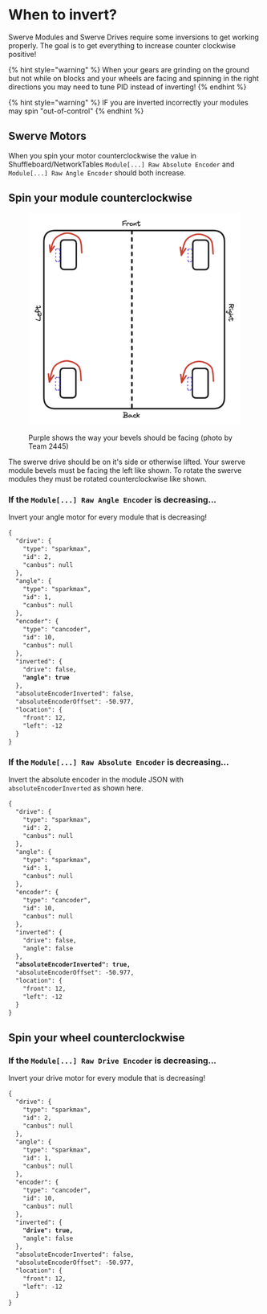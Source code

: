 # When to invert?

Swerve Modules and Swerve Drives require some inversions to get working properly. The goal is to get everything to increase counter clockwise positive!

{% hint style="warning" %}
When your gears are grinding on the ground but not while on blocks and your wheels are facing and spinning in the right directions you may need to tune PID instead of inverting!
{% endhint %}

{% hint style="warning" %}
IF you are inverted incorrectly your modules may spin "out-of-control"
{% endhint %}

## Swerve Motors

When you spin your motor counterclockwise the value in Shuffleboard/NetworkTables `Module[...] Raw Absolute Encoder` and `Module[...] Raw Angle Encoder` should both increase.

## Spin your module counterclockwise

<figure><img src="../.gitbook/assets/image (3).png" alt=""><figcaption><p>Purple shows the way your bevels should be facing (photo by Team 2445)</p></figcaption></figure>

The swerve drive should be on it's side or otherwise lifted. Your swerve module bevels must be facing the left like shown. To rotate the swerve modules they must be rotated counterclockwise like shown.

### If the `Module[...] Raw Angle Encoder` is decreasing...

Invert your angle motor for every module that is decreasing!

<pre class="language-json"><code class="lang-json">{
  "drive": {
    "type": "sparkmax",
    "id": 2,
    "canbus": null
  },
  "angle": {
    "type": "sparkmax",
    "id": 1,
    "canbus": null
  },
  "encoder": {
    "type": "cancoder",
    "id": 10,
    "canbus": null
  },
  "inverted": {
    "drive": false,
<strong>    "angle": true
</strong>  },
  "absoluteEncoderInverted": false,
  "absoluteEncoderOffset": -50.977,
  "location": {
    "front": 12,
    "left": -12
  }
}
</code></pre>

### If the `Module[...] Raw Absolute Encoder` is decreasing...

Invert the absolute encoder in the module JSON with `absoluteEncoderInverted` as shown here.

<pre class="language-json"><code class="lang-json">{
  "drive": {
    "type": "sparkmax",
    "id": 2,
    "canbus": null
  },
  "angle": {
    "type": "sparkmax",
    "id": 1,
    "canbus": null
  },
  "encoder": {
    "type": "cancoder",
    "id": 10,
    "canbus": null
  },
  "inverted": {
    "drive": false,
    "angle": false
  },
<strong>  "absoluteEncoderInverted": true,
</strong>  "absoluteEncoderOffset": -50.977,
  "location": {
    "front": 12,
    "left": -12
  }
}
</code></pre>

## Spin your wheel counterclockwise

### If the `Module[...] Raw Drive Encoder` is decreasing...

Invert your drive motor for every module that is decreasing!

<pre class="language-json"><code class="lang-json">{
  "drive": {
    "type": "sparkmax",
    "id": 2,
    "canbus": null
  },
  "angle": {
    "type": "sparkmax",
    "id": 1,
    "canbus": null
  },
  "encoder": {
    "type": "cancoder",
    "id": 10,
    "canbus": null
  },
  "inverted": {
<strong>    "drive": true,
</strong>    "angle": false
  },
  "absoluteEncoderInverted": false,
  "absoluteEncoderOffset": -50.977,
  "location": {
    "front": 12,
    "left": -12
  }
}
</code></pre>

